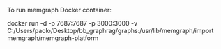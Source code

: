To run memgraph Docker container:

docker run -d -p 7687:7687 -p 3000:3000 -v C:/Users/paolo/Desktop/bb_graphrag/graphs:/usr/lib/memgraph/import memgraph/memgraph-platform      